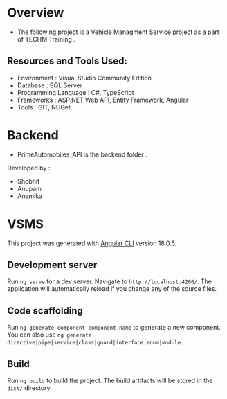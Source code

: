 # Overview
- The following project is a Vehicle Managment Service project as a part of TECHM Training .    

## Resources and Tools Used:
- Environment : Visual Studio Community Edition
- Database : SQL Server
- Programming Language : C#, TypeScript
- Frameworks : ASP.NET  Web API, Entity Framework, Angular
- Tools : GIT, NUGet.

# Backend 
- PrimeAutomobiles_API is the backend folder .


Developed by :
- Shobhit 
- Anupam
- Anamika
# VSMS

This project was generated with [Angular CLI](https://github.com/angular/angular-cli) version 18.0.5.

## Development server

Run `ng serve` for a dev server. Navigate to `http://localhost:4200/`. The application will automatically reload if you change any of the source files.

## Code scaffolding

Run `ng generate component component-name` to generate a new component. You can also use `ng generate directive|pipe|service|class|guard|interface|enum|module`.

## Build

Run `ng build` to build the project. The build artifacts will be stored in the `dist/` directory.


